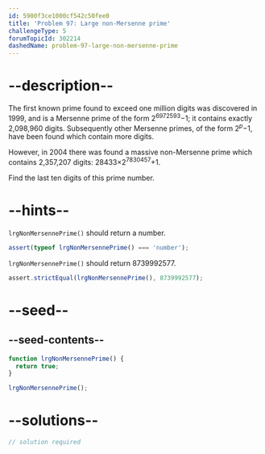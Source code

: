 ```yaml
---
id: 5900f3ce1000cf542c50fee0
title: 'Problem 97: Large non-Mersenne prime'
challengeType: 5
forumTopicId: 302214
dashedName: problem-97-large-non-mersenne-prime
---
```


# --description--

The first known prime found to exceed one million digits was discovered in 1999, and is a Mersenne prime of the form 2<sup>6972593</sup>−1; it contains exactly 2,098,960 digits. Subsequently other Mersenne primes, of the form 2<sup><var>p</var></sup>−1, have been found which contain more digits.

However, in 2004 there was found a massive non-Mersenne prime which contains 2,357,207 digits: 28433×2<sup>7830457</sup>+1.

Find the last ten digits of this prime number.

# --hints--

`lrgNonMersennePrime()` should return a number.

```js
assert(typeof lrgNonMersennePrime() === 'number');
```

`lrgNonMersennePrime()` should return 8739992577.

```js
assert.strictEqual(lrgNonMersennePrime(), 8739992577);
```

# --seed--

## --seed-contents--

```js
function lrgNonMersennePrime() {
  return true;
}

lrgNonMersennePrime();
```

# --solutions--

```js
// solution required
```
